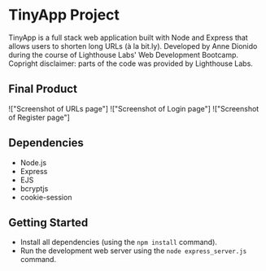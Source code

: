 # TinyApp Project

TinyApp is a full stack web application built with Node and Express that allows users to shorten long URLs (à la bit.ly). 
Developed by Anne Dionido during the course of Lighthouse Labs' Web Development Bootcamp. 
Copright disclaimer: parts of the code was provided by Lighthouse Labs.

## Final Product

!["Screenshot of URLs page"]
!["Screenshot of Login page"]
!["Screenshot of Register page"]

## Dependencies

- Node.js
- Express
- EJS
- bcryptjs
- cookie-session

## Getting Started

- Install all dependencies (using the `npm install` command).
- Run the development web server using the `node express_server.js` command.